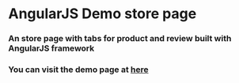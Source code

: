 # AngularJS Demo store page

### An store page with tabs for product and review built with AngularJS framework

### You can visit the demo page at [here](https://chriswang1990.github.io/AngularJS/)

